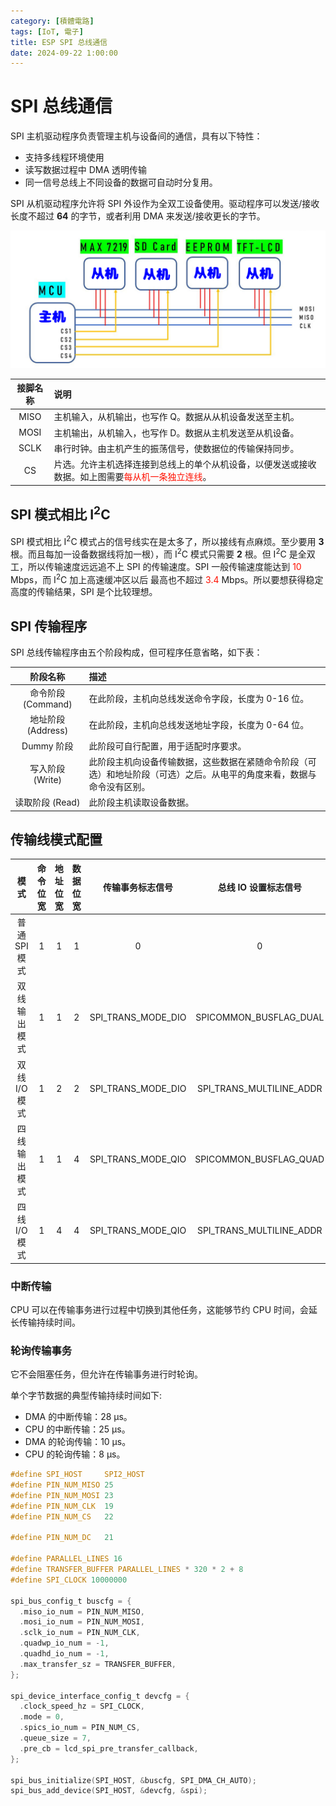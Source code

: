 ```yaml
---
category: [積體電路]
tags: [IoT, 電子]
title: ESP SPI 总线通信
date: 2024-09-22 1:00:00
---
```


<style>
  table {
    width: 100%
    }
  td {
    vertical-align: center;
    text-align: center;
  }
  table.inputT{
    margin: 10px;
    width: auto;
    margin-left: auto;
    margin-right: auto;
    border: none;
  }
  input{
    text-align: center;
    padding: 0px 10px;
  }
  iframe{
    width: 100%;
    display: block;
    border-style:none;
  }
</style>

# SPI 总线通信

SPI 主机驱动程序负责管理主机与设备间的通信，具有以下特性：

 - 支持多线程环境使用
 - 读写数据过程中 DMA 透明传输
 - 同一信号总线上不同设备的数据可自动时分复用。

SPI 从机驱动程序允许将 SPI 外设作为全双工设备使用。驱动程序可以发送/接收长度不超过 **64** 的字节，或者利用 DMA 来发送/接收更长的字节。

![Alt spi con](../assets/img/esp/spi_con.png)



|接脚名称|说明| 
|:---:|:---|
|MISO|主机输入，从机输出，也写作 Q。数据从从机设备发送至主机。|
|MOSI|主机输出，从机输入，也写作 D。数据从主机发送至从机设备。|
|SCLK|串行时钟。由主机产生的振荡信号，使数据位的传输保持同步。|
|CS|片选。允许主机选择连接到总线上的单个从机设备，以便发送或接收数据。如上图需要<font color="#FF1000">每从机一条独立连线</font>。|


## SPI 模式相比 I<sup>2</sup>C

SPI 模式相比 I<sup>2</sup>C 模式占的信号线实在是太多了，所以接线有点麻烦。至少要用 **3** 根。而且每加一设备数据线将加一根），而 I<sup>2</sup>C 模式只需要 **2** 根。但 I<sup>2</sup>C 是全双工，所以传输速度远远追不上 SPI 的传输速度。SPI 一般传输速度能达到 <font color="#FF1000">10</font> Mbps，而 I<sup>2</sup>C 加上高速缓冲区以后 最高也不超过 <font color="#FF1000">3.4</font> Mbps。所以要想获得稳定高度的传输结果，SPI 是个比较理想。

## SPI 传输程序

SPI 总线传输程序由五个阶段构成，但可程序任意省略，如下表：

|阶段名称|描述|
|:---:|:---|
|命令阶段 (Command)|在此阶段，主机向总线发送命令字段，长度为 0-16 位。|
|地址阶段 (Address)|在此阶段，主机向总线发送地址字段，长度为 0-64 位。|
|Dummy 阶段|此阶段可自行配置，用于适配时序要求。|
|写入阶段 (Write)|此阶段主机向设备传输数据，这些数据在紧随命令阶段（可选）和地址阶段（可选）之后。从电平的角度来看，数据与命令没有区别。|
|读取阶段 (Read)|此阶段主机读取设备数据。|


## 传输线模式配置

|模式|命令位宽|地址位宽|数据位宽|传输事务标志信号|总线 IO 设置标志信号|
|:---:|:---:|:---:|:---:|:---:|:---:|
|普通 SPI 模式|1|1|1|0|0|
|双线输出模式|1|1|2|SPI_TRANS_MODE_DIO|SPICOMMON_BUSFLAG_DUAL|
|双线 I/O 模式|1|2|2|SPI_TRANS_MODE_DIO|SPI_TRANS_MULTILINE_ADDR|SPICOMMON_BUSFLAG_DUAL|
|四线输出模式|1|1|4|SPI_TRANS_MODE_QIO|SPICOMMON_BUSFLAG_QUAD|
|四线 I/O 模式|1|4|4|SPI_TRANS_MODE_QIO|SPI_TRANS_MULTILINE_ADDR|SPICOMMON_BUSFLAG_QUAD|


### 中断传输

CPU 可以在传输事务进行过程中切换到其他任务，这能够节约 CPU 时间，会延长传输持续时间。

### 轮询传输事务

它不会阻塞任务，但允许在传输事务进行时轮询。

单个字节数据的典型传输持续时间如下:

 - DMA 的中断传输：28 µs。
 - CPU 的中断传输：25 µs。
 - DMA 的轮询传输：10 µs。
 - CPU 的轮询传输：8 µs。

```c
#define SPI_HOST     SPI2_HOST
#define PIN_NUM_MISO 25
#define PIN_NUM_MOSI 23
#define PIN_NUM_CLK  19
#define PIN_NUM_CS   22

#define PIN_NUM_DC   21

#define PARALLEL_LINES 16
#define TRANSFER_BUFFER PARALLEL_LINES * 320 * 2 + 8
#define SPI_CLOCK 10000000

spi_bus_config_t buscfg = {
  .miso_io_num = PIN_NUM_MISO,
  .mosi_io_num = PIN_NUM_MOSI,
  .sclk_io_num = PIN_NUM_CLK,
  .quadwp_io_num = -1,
  .quadhd_io_num = -1,
  .max_transfer_sz = TRANSFER_BUFFER,
};
    
spi_device_interface_config_t devcfg = {
  .clock_speed_hz = SPI_CLOCK,
  .mode = 0,
  .spics_io_num = PIN_NUM_CS,
  .queue_size = 7,
  .pre_cb = lcd_spi_pre_transfer_callback, 
};

spi_bus_initialize(SPI_HOST, &buscfg, SPI_DMA_CH_AUTO);
spi_bus_add_device(SPI_HOST, &devcfg, &spi);
```